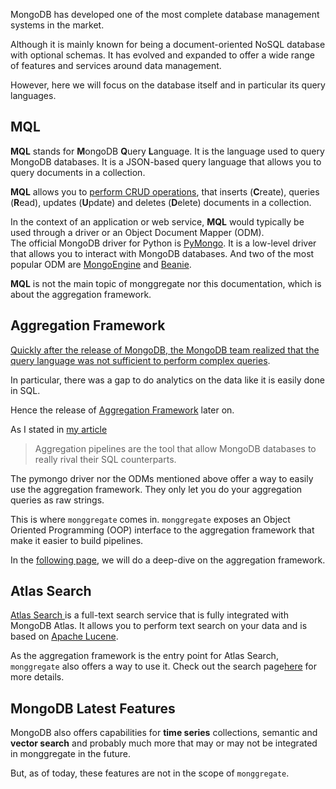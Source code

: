 MongoDB has developed one of the most complete database management systems in the market.

Although it is mainly known for being a document-oriented NoSQL database with optional schemas. It has evolved and expanded to offer a wide range of features and services around data management. 

However, here we will focus on the database itself and in particular its query languages.

## **MQL**

**MQL** stands for **M**ongoDB **Q**uery **L**anguage. It is the language used to query MongoDB databases. It is a JSON-based query language that allows you to query documents in a collection.

**MQL** allows you to [perform CRUD operations](https://www.mongodb.com/docs/manual/crud/), that inserts (**C**reate), queries (**R**ead), updates (**U**pdate) and deletes (**D**elete) documents in a collection.

In the context of an application or web service, **MQL** would typically be used through a driver or an Object Document Mapper (ODM).<br>
The official MongoDB driver for Python is [PyMongo](https://pymongo.readthedocs.io/en/stable/). It is a low-level driver that allows you to interact with MongoDB databases. And two of the most popular ODM are [MongoEngine](https://mongoengine-odm.readthedocs.io/) and [Beanie](https://beanie-odm.dev/).

**MQL** is not the main topic of monggregate nor this documentation, which is about the aggregation framework.

## **Aggregation Framework**

[Quickly after the release of MongoDB, the MongoDB team realized that the query language was not sufficient to perform complex queries](https://www.practical-mongodb-aggregations.com/intro/history.html).

In particular, there was a gap to do analytics on the data like it is easily done in SQL. 

Hence the release of [Aggregation Framework](https://docs.mongodb.com/manual/aggregation/) later on. 

As I stated in [my article](https://medium.com/dev-genius/mongo-db-aggregations-pipelines-made-easy-with-monggregate-680b322167d2)
> Aggregation pipelines are the tool that allow MongoDB databases to really rival their SQL counterparts.

The pymongo driver nor the ODMs mentioned above offer a way to easily use the aggregation framework. They only let you do your aggregation queries as raw strings.

This is where `monggregate` comes in.
`monggregate` exposes an Object Oriented Programming (OOP) interface to the aggregation framework that make it easier to build pipelines.

In the [following page](mongodb-aggregation-framework.md), we will do a deep-dive on the aggregation framework.

## **Atlas Search**

[Atlas Search ](https://www.mongodb.com/docs/atlas/atlas-search/atlas-search-overview/) is a full-text search service that is fully integrated with MongoDB Atlas. It allows you to perform text search on your data and is based on [Apache Lucene](https://lucene.apache.org/).

As the aggregation framework is the entry point for Atlas Search, `monggregate` also offers a way to use it.
Check out the search page[here](../tutorial/search.md) for more details.

## **MongoDB Latest Features**

MongoDB also offers capabilities for **time series** collections, semantic and **vector search** and probably much more that may or may not be integrated in monggregate in the future.

But, as of today, these features are not in the scope of `monggregate`.
